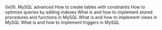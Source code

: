 0x00. MySQL advanced
How to create tables with constraints
How to optimize queries by adding indexes
What is and how to implement stored procedures and functions in MySQL
What is and how to implement views in MySQL
What is and how to implement triggers in MySQL
